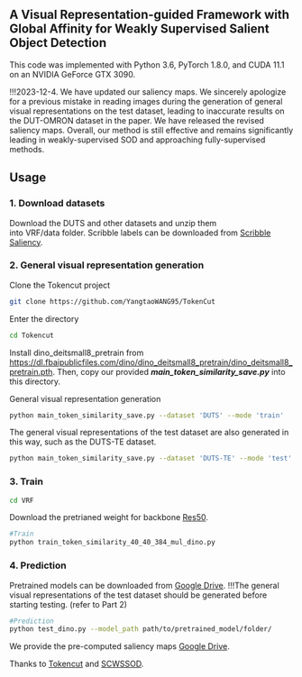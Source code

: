 ## A Visual Representation-guided Framework with Global Affinity for Weakly Supervised Salient Object Detection

This code was implemented with Python 3.6, PyTorch 1.8.0, and CUDA 11.1 on an NVIDIA GeForce GTX 3090.

!!!2023-12-4. We have updated our saliency maps. We sincerely apologize for a previous mistake in reading images during the generation of general visual representations on the test dataset, leading to inaccurate results on the DUT-OMRON dataset in the paper. We have released the revised saliency maps. Overall, our method is still effective and remains significantly leading in weakly-supervised SOD and approaching fully-supervised methods.

## Usage
### 1. Download datasets
Download the DUTS and other datasets and unzip them into VRF/data folder. 
Scribble labels can be downloaded from [Scribble Saliency](https://github.com/JingZhang617/Scribble_Saliency).

### 2. General visual representation generation
Clone the Tokencut project
```bash
git clone https://github.com/YangtaoWANG95/TokenCut
```
Enter the directory
```bash
cd Tokencut
```
Install dino_deitsmall8_pretrain from https://dl.fbaipublicfiles.com/dino/dino_deitsmall8_pretrain/dino_deitsmall8_pretrain.pth.
Then, copy our provided ***main_token_similarity_save.py*** into this directory.

General visual representation generation
```bash
python main_token_similarity_save.py --dataset 'DUTS' --mode 'train'
```

The general visual representations of the test dataset are also generated in this way, such as the DUTS-TE dataset.
```bash
python main_token_similarity_save.py --dataset 'DUTS-TE' --mode 'test'
```

### 3. Train
```bash
cd VRF
```
Download the pretrianed weight for backbone [Res50](https://drive.google.com/file/d/1arzcXccUPW1QpvBrAaaBv1CapviBQAJL/view).


```bash
#Train
python train_token_similarity_40_40_384_mul_dino.py
```

### 4. Prediction
Pretrained models can be downloaded from [Google Drive](https://drive.google.com/file/d/1nj-ryvvsW1zlc0kFqlVsA2j-lp9wIiBQ/view?usp=share_link).
!!!The general visual representations of the test dataset should be generated before starting testing. (refer to Part 2)

```bash
#Prediction
python test_dino.py --model_path path/to/pretrained_model/folder/
```
 
We provide the pre-computed saliency maps [Google Drive](https://drive.google.com/file/d/1LqihJAZlc0hrPuiLwfFOSVxolREkUtqM/view?usp=drive_link).


Thanks to [Tokencut](https://github.com/YangtaoWANG95/TokenCut) and [SCWSSOD](https://github.com/siyueyu/SCWSSOD).

